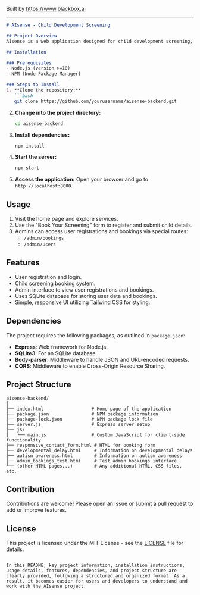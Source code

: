 
Built by https://www.blackbox.ai

---

```markdown
# AIsense - Child Development Screening

## Project Overview
AIsense is a web application designed for child development screening, providing a quick and easy method for parents to assess their child's developmental progress. It empowers users with scientifically backed insights and tailored recommendations. The application aims to facilitate early detection of developmental issues, ensuring timely intervention for better outcomes.

## Installation

### Prerequisites
- Node.js (version >=10)
- NPM (Node Package Manager)

### Steps to Install
1. **Clone the repository:**
   ```bash
   git clone https://github.com/yourusername/aisense-backend.git
   ```
   
2. **Change into the project directory:**
   ```bash
   cd aisense-backend
   ```

3. **Install dependencies:**
   ```bash
   npm install
   ```

4. **Start the server:**
   ```bash
   npm start
   ```

5. **Access the application:**
   Open your browser and go to `http://localhost:8000`.

## Usage
1. Visit the home page and explore services.
2. Use the "Book Your Screening" form to register and submit child details.
3. Admins can access user registrations and bookings via special routes:
   - `/admin/bookings`
   - `/admin/users`

## Features
- User registration and login.
- Child screening booking system.
- Admin interface to view user registrations and bookings.
- Uses SQLite database for storing user data and bookings.
- Simple, responsive UI utilizing Tailwind CSS for styling.

## Dependencies
The project requires the following packages, as outlined in `package.json`:
- **Express**: Web framework for Node.js.
- **SQLite3**: For an SQLite database.
- **Body-parser**: Middleware to handle JSON and URL-encoded requests.
- **CORS**: Middleware to enable Cross-Origin Resource Sharing.

## Project Structure
```
aisense-backend/
│
├── index.html                  # Home page of the application
├── package.json                # NPM package information
├── package-lock.json           # NPM package lock file
├── server.js                   # Express server setup
├── js/
│   └── main.js                 # Custom JavaScript for client-side functionality
├── responsive_contact_form.html # HTML for booking form
├── developmental_delay.html     # Information on developmental delays
├── autism_awareness.html        # Information on autism awareness
├── admin_bookings_test.html     # Test admin bookings interface
└── (other HTML pages...)        # Any additional HTML, CSS files, etc.
```

## Contribution
Contributions are welcome! Please open an issue or submit a pull request to add or improve features.

## License
This project is licensed under the MIT License - see the [LICENSE](LICENSE) file for details.
```

In this README, key project information, installation instructions, usage details, features, dependencies, and project structure are clearly provided, following a structured and organized format. As a result, it becomes easier for users and developers to understand and work with the AIsense project.